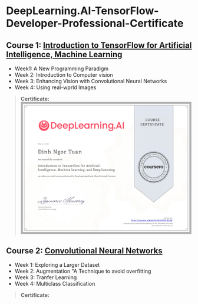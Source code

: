 # **DeepLearning.AI-TensorFlow-Developer-Professional-Certificate** 

## Course 1: **[Introduction to TensorFlow for Artificial Intelligence, Machine Learning](https://www.coursera.org/learn/introduction-tensorflow/home/welcome)**
+ Week1: A New Programming Paradigm
+ Week 2: Introduction to Computer vision
+ Week 3: Enhancing Vision with Convolutional Neural Networks
+ Week 4: Using real-wprld Images
> **Certificate:**
![Course 1](https://github.com/denotevn/DeepLearning.AI-TensorFlow-Developer-Professional-Certificate/blob/main/certificate/Course%201.jpg)

## Course 2: **[Convolutional Neural Networks](https://www.coursera.org/learn/convolutional-neural-networks-tensorflow/home/welcome)**
+ Week 1: Exploring a Larger Dataset
+ Week 2: Augmentation "A Technique to avoid overfitting
+ Week 3: Tranfer Learning
+ Week 4: Multiclass Classification
> **Certificate:**

